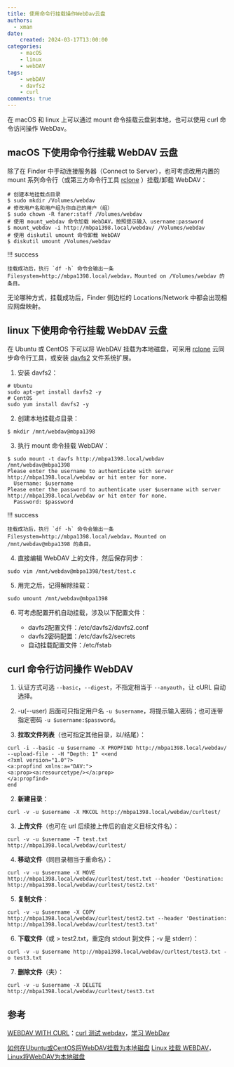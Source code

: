 ```yaml
---
title: 使用命令行挂载操作WebDav云盘
authors:
  - xman
date:
    created: 2024-03-17T13:00:00
categories:
    - macOS
    - linux
    - webDAV
tags:
    - webDAV
    - davfs2
    - curl
comments: true
---
```


在 macOS 和 linux 上可以通过 mount 命令挂载云盘到本地，也可以使用 curl 命令访问操作 WebDav。

<!-- more -->

## macOS 下使用命令行挂载 WebDAV 云盘

除了在 Finder 中手动连接服务器（Connect to Server），也可考虑改用内置的 mount 系列命令行（或第三方命令行工具 [rclone](https://rclone.org/) ）挂载/卸载 WebDAV：

```Shell title="macOS 下使用 mount_webdav 子命令挂载 webdav"
# 创建本地挂载点目录
$ sudo mkdir /Volumes/webdav
# 修改用户名和用户组为你自己的用户（组）
$ sudo chown -R faner:staff /Volumes/webdav
# 使用 mount_webdav 命令加载 WebDAV，按照提示输入 username:password
$ mount_webdav -i http://mbpa1398.local/webdav/ /Volumes/webdav
# 使用 diskutil umount 命令卸载 WebDAV
$ diskutil umount /Volumes/webdav
```

!!! success

    挂载成功后，执行 `df -h` 命令会输出一条 Filesystem=http://mbpa1398.local/webdav，Mounted on /Volumes/webdav 的条目。

无论哪种方式，挂载成功后，Finder 侧边栏的 Locations/Network 中都会出现相应网盘映射。

## linux 下使用命令行挂载 WebDAV 云盘

在 Ubuntu 或 CentOS 下可以将 WebDAV 挂载为本地磁盘，可采用 [rclone](https://rclone.org/) 云同步命令行工具，或安装 [davfs2](https://savannah.nongnu.org/projects/davfs2) 文件系统扩展。

1. 安装 davfs2：

```Shell
# Ubuntu
sudo apt-get install davfs2 -y
# CentOS
sudo yum install davfs2 -y
```

2. 创建本地挂载点目录：

```Shell
$ mkdir /mnt/webdav@mbpa1398
```

3. 执行 mount 命令挂载 WebDAV：

```Shell
$ sudo mount -t davfs http://mbpa1398.local/webdav /mnt/webdav@mbpa1398
Please enter the username to authenticate with server
http://mbpa1398.local/webdav or hit enter for none.
  Username: $username
Please enter the password to authenticate user $username with server
http://mbpa1398.local/webdav or hit enter for none.
  Password: $password
```

!!! success

    挂载成功后，执行 `df -h` 命令会输出一条 Filesystem=http://mbpa1398.local/webdav，Mounted on /mnt/webdav@mbpa1398 的条目。

4. 直接编辑 WebDAV 上的文件，然后保存同步：

```Shell
sudo vim /mnt/webdav@mbpa1398/test/test.c
```

5. 用完之后，记得解除挂载：

```Shell
sudo umount /mnt/webdav@mbpa1398
```

6. 可考虑配置开机自动挂载，涉及以下配置文件：

    - davfs2配置文件：/etc/davfs2/davfs2.conf
    - davfs2密码配置：/etc/davfs2/secrets
    - 自动挂载配置文件：/etc/fstab

## curl 命令行访问操作 WebDAV

1. 认证方式可选 `--basic`，`--digest`，不指定相当于 `--anyauth`，让 cURL 自动选择。
2. -u(--user) 后面可只指定用户名 `-u $username`，将提示输入密码；也可连带指定密码 `-u $username:$password`。

1. **拉取文件列表**（也可指定其他目录，以/结尾）：

```Shell
curl -i --basic -u $username -X PROPFIND http://mbpa1398.local/webdav/ --upload-file - -H "Depth: 1" <<end
<?xml version="1.0"?>
<a:propfind xmlns:a="DAV:">
<a:prop><a:resourcetype/></a:prop>
</a:propfind>
end
```

2. **新建目录**：

```Shell
curl -v -u $username -X MKCOL http://mbpa1398.local/webdav/curltest/
```

3. **上传文件**（也可在 url 后续接上传后的自定义目标文件名）：

```Shell
curl -v -u $username -T test.txt http://mbpa1398.local/webdav/curltest/
```

4. **移动文件**（同目录相当于重命名）：

```Shell
curl -v -u $username -X MOVE http://mbpa1398.local/webdav/curltest/test.txt --header 'Destination: http://mbpa1398.local/webdav/curltest/test2.txt'
```

5. **复制文件**：

```Shell
curl -v -u $username -X COPY http://mbpa1398.local/webdav/curltest/test2.txt --header 'Destination: http://mbpa1398.local/webdav/curltest/test3.txt'
```

6. **下载文件**（或 > test2.txt，重定向 stdout 到文件；-v 是 stderr）：

```Shell
curl -v -u $username http://mbpa1398.local/webdav/curltest/test3.txt -o test3.txt
```

7. **删除文件**（夹）：

```Shell
curl -v -u $username -X DELETE http://mbpa1398.local/webdav/curltest/test3.txt
```

## 参考

[WEBDAV WITH CURL](https://code.blogs.iiidefix.net/posts/webdav-with-curl/)：[curl 测试 webdav](https://www.cnblogs.com/sky-cheng/p/16546837.html)，[学习 WebDav](https://www.cnblogs.com/janbar/p/13804097.html)

[如何在Ubuntu或CentOS将WebDAV挂载为本地磁盘](https://shipengliang.com/software-exp/%E5%A6%82%E4%BD%95%E5%9C%A8ubuntu%E6%88%96centos%E5%B0%86webdav%E6%8C%82%E8%BD%BD%E4%B8%BA%E6%9C%AC%E5%9C%B0%E7%A3%81%E7%9B%98.html)
[Linux 挂载 WEBDAV](https://cloud.tencent.com/developer/article/2152260)，[Linux将WebDAV为本地磁盘](https://blog.lincloud.pro/archives/36.html)
